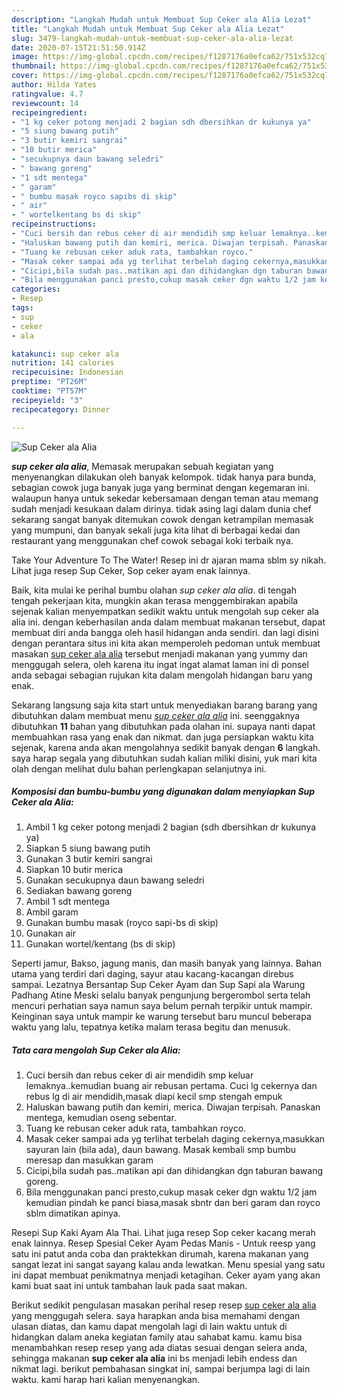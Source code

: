 ```yaml
---
description: "Langkah Mudah untuk Membuat Sup Ceker ala Alia Lezat"
title: "Langkah Mudah untuk Membuat Sup Ceker ala Alia Lezat"
slug: 3479-langkah-mudah-untuk-membuat-sup-ceker-ala-alia-lezat
date: 2020-07-15T21:51:50.914Z
image: https://img-global.cpcdn.com/recipes/f1287176a0efca62/751x532cq70/sup-ceker-ala-alia-foto-resep-utama.jpg
thumbnail: https://img-global.cpcdn.com/recipes/f1287176a0efca62/751x532cq70/sup-ceker-ala-alia-foto-resep-utama.jpg
cover: https://img-global.cpcdn.com/recipes/f1287176a0efca62/751x532cq70/sup-ceker-ala-alia-foto-resep-utama.jpg
author: Hilda Yates
ratingvalue: 4.7
reviewcount: 14
recipeingredient:
- "1 kg ceker potong menjadi 2 bagian sdh dbersihkan dr kukunya ya"
- "5 siung bawang putih"
- "3 butir kemiri sangrai"
- "10 butir merica"
- "secukupnya daun bawang seledri"
- " bawang goreng"
- "1 sdt mentega"
- " garam"
- " bumbu masak royco sapibs di skip"
- " air"
- " wortelkentang bs di skip"
recipeinstructions:
- "Cuci bersih dan rebus ceker di air mendidih smp keluar lemaknya..kemudian buang air rebusan pertama. Cuci lg cekernya dan rebus lg di air mendidih,masak diapi kecil smp stengah empuk"
- "Haluskan bawang putih dan kemiri, merica. Diwajan terpisah. Panaskan mentega, kemudian oseng sebentar."
- "Tuang ke rebusan ceker aduk rata, tambahkan royco."
- "Masak ceker sampai ada yg terlihat terbelah daging cekernya,masukkan sayuran lain (bila ada), daun bawang. Masak kembali smp bumbu meresap dan masukkan garam"
- "Cicipi,bila sudah pas..matikan api dan dihidangkan dgn taburan bawang goreng."
- "Bila menggunakan panci presto,cukup masak ceker dgn waktu 1/2 jam kemudian pindah ke panci biasa,masak sbntr dan beri garam dan royco sblm dimatikan apinya."
categories:
- Resep
tags:
- sup
- ceker
- ala

katakunci: sup ceker ala 
nutrition: 141 calories
recipecuisine: Indonesian
preptime: "PT26M"
cooktime: "PT57M"
recipeyield: "3"
recipecategory: Dinner

---
```



![Sup Ceker ala Alia](https://img-global.cpcdn.com/recipes/f1287176a0efca62/751x532cq70/sup-ceker-ala-alia-foto-resep-utama.jpg)

<b><i>sup ceker ala alia</i></b>, Memasak merupakan sebuah kegiatan yang menyenangkan dilakukan oleh banyak kelompok. tidak hanya para bunda, sebagian cowok juga banyak juga yang berminat dengan kegemaran ini. walaupun hanya untuk sekedar kebersamaan dengan teman atau memang sudah menjadi kesukaan dalam dirinya. tidak asing lagi dalam dunia chef sekarang sangat banyak ditemukan cowok dengan ketrampilan memasak yang mumpuni, dan banyak sekali juga kita lihat di berbagai kedai dan restaurant yang menggunakan chef cowok sebagai koki terbaik nya.

Take Your Adventure To The Water! Resep ini dr ajaran mama sblm sy nikah. Lihat juga resep Sup Ceker, Sop ceker ayam enak lainnya.

Baik, kita mulai ke perihal bumbu olahan <i>sup ceker ala alia</i>. di tengah tengah pekerjaan kita, mungkin akan terasa menggembirakan apabila sejenak kalian menyempatkan sedikit waktu untuk mengolah sup ceker ala alia ini. dengan keberhasilan anda dalam membuat makanan tersebut, dapat membuat diri anda bangga oleh hasil hidangan anda sendiri. dan lagi disini dengan perantara situs ini kita akan memperoleh pedoman untuk membuat masakan <u>sup ceker ala alia</u> tersebut menjadi makanan yang yummy dan menggugah selera, oleh karena itu ingat ingat alamat laman ini di ponsel anda sebagai sebagian rujukan kita dalam mengolah hidangan baru yang enak.


Sekarang langsung saja kita start untuk menyediakan barang barang yang dibutuhkan dalam membuat menu <u><i>sup ceker ala alia</i></u> ini. seenggaknya dibutuhkan <b>11</b> bahan yang dibutuhkan pada olahan ini. supaya nanti dapat membuahkan rasa yang enak dan nikmat. dan juga persiapkan waktu kita sejenak, karena anda akan mengolahnya sedikit banyak dengan <b>6</b> langkah. saya harap segala yang dibutuhkan sudah kalian miliki disini, yuk mari kita olah dengan melihat dulu bahan perlengkapan selanjutnya ini.

<!--inarticleads1-->

##### Komposisi dan bumbu-bumbu yang digunakan dalam menyiapkan Sup Ceker ala Alia:

1. Ambil 1 kg ceker potong menjadi 2 bagian (sdh dbersihkan dr kukunya ya)
1. Siapkan 5 siung bawang putih
1. Gunakan 3 butir kemiri sangrai
1. Siapkan 10 butir merica
1. Gunakan secukupnya daun bawang seledri
1. Sediakan  bawang goreng
1. Ambil 1 sdt mentega
1. Ambil  garam
1. Gunakan  bumbu masak (royco sapi-bs di skip)
1. Gunakan  air
1. Gunakan  wortel/kentang (bs di skip)


Seperti jamur, Bakso, jagung manis, dan masih banyak yang lainnya. Bahan utama yang terdiri dari daging, sayur atau kacang-kacangan direbus sampai. Lezatnya Bersantap Sup Ceker Ayam dan Sup Sapi ala Warung Padhang Atine Meski selalu banyak pengunjung bergerombol serta telah mencuri perhatian saya namun saya belum pernah terpikir untuk mampir. Keinginan saya untuk mampir ke warung tersebut baru muncul beberapa waktu yang lalu, tepatnya ketika malam terasa begitu dan menusuk. 

<!--inarticleads2-->

##### Tata cara mengolah Sup Ceker ala Alia:

1. Cuci bersih dan rebus ceker di air mendidih smp keluar lemaknya..kemudian buang air rebusan pertama. Cuci lg cekernya dan rebus lg di air mendidih,masak diapi kecil smp stengah empuk
1. Haluskan bawang putih dan kemiri, merica. Diwajan terpisah. Panaskan mentega, kemudian oseng sebentar.
1. Tuang ke rebusan ceker aduk rata, tambahkan royco.
1. Masak ceker sampai ada yg terlihat terbelah daging cekernya,masukkan sayuran lain (bila ada), daun bawang. Masak kembali smp bumbu meresap dan masukkan garam
1. Cicipi,bila sudah pas..matikan api dan dihidangkan dgn taburan bawang goreng.
1. Bila menggunakan panci presto,cukup masak ceker dgn waktu 1/2 jam kemudian pindah ke panci biasa,masak sbntr dan beri garam dan royco sblm dimatikan apinya.


Resepi Sup Kaki Ayam Ala Thai. Lihat juga resep Sop ceker kacang merah enak lainnya. Resep Spesial Ceker Ayam Pedas Manis - Untuk reesp yang satu ini patut anda coba dan praktekkan dirumah, karena makanan yang sangat lezat ini sangat sayang kalau anda lewatkan. Menu spesial yang satu ini dapat membuat penikmatnya menjadi ketagihan. Ceker ayam yang akan kami buat saat ini untuk tambahan lauk pada saat makan. 

Berikut sedikit pengulasan masakan perihal resep resep <u>sup ceker ala alia</u> yang menggugah selera. saya harapkan anda bisa memahami dengan ulasan diatas, dan kamu dapat mengolah lagi di lain waktu untuk di hidangkan dalam aneka kegiatan family atau sahabat kamu. kamu bisa menambahkan resep resep yang ada diatas sesuai dengan selera anda, sehingga makanan <b>sup ceker ala alia</b> ini bs menjadi lebih endess dan nikmat lagi. berikut pembahasan singkat ini, sampai berjumpa lagi di lain waktu. kami harap hari kalian menyenangkan.
